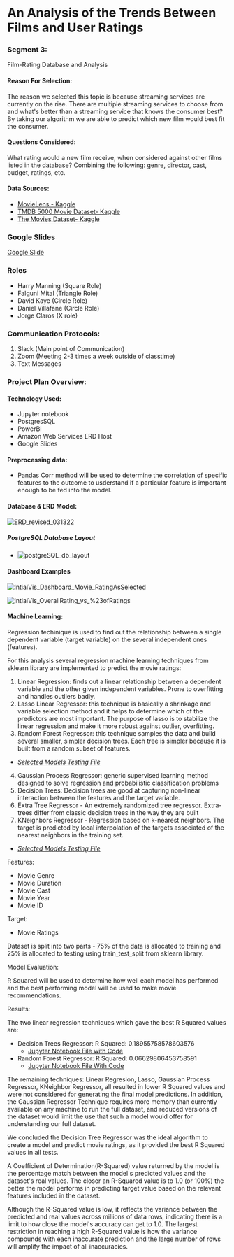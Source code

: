 # An Analysis of the Trends Between Films and User Ratings

### **Segment 3**:
Film-Rating Database and Analysis

#### **Reason For Selection**:
The reason we selected this topic is because streaming services are currently on the rise. There are multiple streaming services to choose from and what's better than a streaming service that knows the consumer best? By taking our algorithm we are able to predict which new film would best fit the consumer. 

#### **Questions Considered**:
What rating would a new film receive, when considered against other films listed in the database? Combining the following: genre, director, cast, budget, ratings, etc. 

#### **Data Sources**:
- [MovieLens - Kaggle](https://www.kaggle.com/grouplens/movielens-latest-full)
- [TMDB 5000 Movie Dataset- Kaggle](https://www.kaggle.com/tmdb/tmdb-movie-metadata)
- [The Movies Dataset- Kaggle](https://www.kaggle.com/rounakbanik/the-movies-dataset?select=ratings_small.csv)

### Google Slides
[Google Slide](https://docs.google.com/presentation/d/1l5JNNvdjFWGLZJCt2bUP6EqvaZgqcJNhIDLShZntfgo/edit?usp=sharing)

### Roles
- Harry Manning (Square Role)
- Falguni Mital (Triangle Role)
- David Kaye (Circle Role)
- Daniel Villafane (Circle Role)
- Jorge Claros (X role)

### Communication Protocols:
1. Slack (Main point of Communication)
2. Zoom (Meeting 2-3 times a week outside of classtime)
3. Text Messages

### **Project Plan Overview**:

#### Technology Used:
* Jupyter notebook
* PostgresSQL
* PowerBI
* Amazon Web Services ERD Host
* Google Slides

#### Preprocessing data:
- Pandas Corr method will be used to determine the correlation of specific features to the outcome to usderstand if a particular feature is important enough to be fed into the model.

#### Database & ERD Model:

![ERD_revised_031322](Images/erd_032022.PNG)

##### PostgreSQL Database Layout
- ![postgreSQL_db_layout](Images/postgreSQL_db_layout.png)

#### Dashboard Examples
![IntialVis_Dashboard_Movie_RatingAsSelected](Images/IntialVis_Dashboard_Movie_RatingAsSelected.png)

![IntialVis_OverallRating_vs_%23ofRatings](Images/IntialVis_OverallRating_vs_%23ofRatings.png)

#### Machine Learning:
Regression techinique is used to find out the relationship between a single dependent variable (target variable) on the several independent ones (features). 

For this analysis several regression machine learning techniques from sklearn library are implemented to predict the movie ratings:

  1. Linear Regression:   finds out a linear relationship between a dependent variable and the other given independent variables.  Prone to overfitting and handles outliers badly.
  2. Lasso Linear Regressor: this technique is basically a shrinkage and variable selection method and it helps to determine which of the predictors are most important. The purpose of lasso is to stabilize the linear regression and make it more robust against outlier, overfitting.
  3. Random Forest Regressor:  this technique samples the data and build several smaller, simpler decision trees. Each tree is simpler because it is built from a random subset of features.
  - *[Selected Models Testing File](Jupyter_Notebook_Files/movies_ML_Analysis.ipynb)*
  
  4. Gaussian Process Regressor: generic supervised learning method designed to solve regression and probabilistic classification problems
  5. Decision Trees: Decision trees are good at capturing non-linear interaction between the features and the target variable. 
  6. Extra Tree Regressor - An extremely randomized tree regressor.  Extra-trees differ from classic decision trees in the way they are built
  7. KNeighbors Regressor - Regression based on k-nearest neighbors.  The target is predicted by local interpolation of the targets associated of the nearest neighbors in the training set.
  - *[Selected Models Testing File](Jupyter_Notebook_Files/Static_Data_Algorithm_Testing.ipynb)*

Features:

- Movie Genre
- Movie Duration
- Movie Cast
- Movie Year
- Movie ID

Target:

- Movie Ratings

Dataset is split into two parts - 75% of the data is allocated to training and 25% is allocated to testing using train_test_split from sklearn library.

Model Evaluation:

R Squared will be used to determine how well each model has performed and the best performing model will be used to make movie recommendations.

Results:

The two linear regression techniques which gave the best R Squared values are:
- Decision Trees Regressor: 
    R Squared: 0.18955758578603576
    - [Jupyter Notebook File with Code](Jupyter_Notebook_Files/ML_DF_Creation_and_Testing.ipynb)
- Random Forest Regressor: 
    R Squared: 0.06629806453758591
    - [Jupyter Notebook File With Code](Jupyter_Notebook_Files/movies_ML_Analysis.ipynb)
    
The remaining techniques: Linear Regresion, Lasso, Gaussian Process Regressor, KNeighbor Regressor, all resulted in lower R Squared values and were not considered for generating the final model predictions. In addition, the Gaussian Regressor Technique requires more memory than currently available on any machine to run the full dataset, and reduced versions of the dataset would limit the use that such a model would offer for understanding our full dataset.

We concluded the Decision Tree Regressor was the ideal algorithm to create a model and predict movie ratings, as it provided the best R Squared values in all tests.  

A Coefficient of Determination(R-Squared) value returned by the model is the percentage match between the model's predicted values and the dataset's real values. The closer an R-Squared value is to 1.0 (or 100%) the better the model performs in predicting target value based on the relevant features included in the dataset.

Although the R-Squared value is low, it reflects the variance between the predicted and real values across millions of data rows, indicating there is a limit to how close the model's accuracy can get to 1.0. The largest restriction in reaching a high R-Squared value is how the variance compounds with each inaccurate prediction and the large number of rows will amplify the impact of all inaccuracies.

